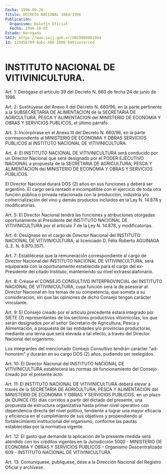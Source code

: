 ```yaml
---
Fecha: 1996-09-26
Título: DECRETO NACIONAL 1084/1996
Publicación:
  Organismo: Boletín Oficial
  Fecha: 1996-10-03
Estado: Derogada
SAIJ: https://www.saij.gob.ar/DN19960001084
Id: 123456789-0abc-480-1000-6991soterced
---
```

# INSTITUTO NACIONAL DE VITIVINICULTURA.

<a id="1"></a>
Art. 1: Derógase el artículo 39 del Decreto N. 660 de fecha  24 de junio de 1996.

<a id="2"></a>
Art. 2: Sustitúyese del Anexo II del Decreto N. 660/96, en la parte pertinente  a  la SUBSECRETARIA DE ALIMENTACION de la SECRETARIA DE AGRICULTURA, PESCA  Y  ALIMENTACION  del  MINISTERIO  DE ECONOMIA Y OBRAS   Y  SERVICIOS  PUBLICOS,  el  último  párrafo.

<a id="3"></a>
Art. 3: Incorpórase en el Anexo III del Decreto  N. 660/96,  en la parte  correspondiente  al MINISTERIO DE ECONOMIA Y OBRAS SERVICIOS PUBLICOS al INSTITUTO NACIONAL DE VITIVINICULTURA.

<a id="4"></a>
Art. 4: El INSTITUTO NACIONAL  DE  VITIVINICULTURA  será conducido por un Director Nacional que será designado por el PODER  EJECUTIVO NACIONAL  a  propuesta  de  la  SECRETARIA DE AGRICULTURA, PESCA  Y ALIMENTACION  del  MINISTERIO  DE  ECONOMIA  Y  OBRAS  Y  SERVICIOS PUBLICOS.

El Director Nacional durará DOS (2)  años en sus funciones y deberá ser  argentino.  El  cargo  será  rentado  e  incompatible  con  el ejercicio de toda otra función pública o privada  relacionada  con la  producción,  industria  y/o  comercialización  del vino y demás productos  incluidos  en  la  Ley  N. 14.878  y  modificatorias.

<a id="5"></a>
Art.  5: El Director Nacional tendrá las funciones y  atribuciones otorgadas  oportunamente  al  Presidente  del INSTITUTO NACIONAL DE VITIVINICULTURA por el artículo 7 de la Ley N. 14.878, y modificatorias.

<a id="6"></a>
Art. 6: Desígnase en el cargo de Director  Nacional  del INSTITUTO NACIONAL   DE  VITIVINICULTURA,  al  licenciado  D.  Félix  Roberto AGUINAGA (L.E. N. 6.870.357).

<a id="7"></a>
Art. 7: Establécese  que  la remuneración correspondiente al cargo de  Director Nacional del INSTITUTO  NACIONAL  DE  VITIVINICULTURA, será  equiparada con la oportunamente establecida para el cargo del ex-Presidente del citado Instituto, manteniendo su nivel extraescalafonario.

<a id="8"></a>
Art. 8: Créase el CONSEJO CONSULTIVO INTERPROVINCIAL del INSTITUTO NACIONAL  DE  VITIVINICULTURA,  cuya función será la de asesorar al Director Nacional en los temas de  su  competencia, que someta a su consideración,  sin  que  las  opiniones de  dicho  Consejo  tengan carácter vinculante.

<a id="9"></a>
Art.  9:  El  Consejo creado por el  artículo  precedente  estará integrado por SIETE  (7) representantes de los sectores productivos vitivinícolas, los que  serán designados por el señor Secretario de Agricultura, Pesca y Alimentación, a propuesta de las entidades y/o provincias productoras, mediante  una  terna que será elevada a tal efecto, a través del Director Nacional del organismo.

Los integrantes del mencionado Consejo Consultivo  tendrán carácter "ad-honorem"  y  durarán  en  su  cargo DOS (2) años, pudiendo  ser reelegidos.

<a id="10"></a>
Art. 10: El Director Nacional del INSTITUTO NACIONAL DE VITIVINICULTURA  establecerá  las  normas   de  funcionamiento  del Consejo creado por el presente acto.

<a id="11"></a>
Art. 11: El INSTITUTO NACIONAL DE VITIVINICULTURA  deberá elevar a través  de  la SECRETARIA DE AGRICULTURA, PESCA Y ALIMENTACION  del MINISTERIO DE ECONOMIA Y OBRAS Y SERVICIOS PUBLICOS, en un plazo de QUINCE (15) días  corridos  a  partir del dictado del presente, una propuesta de estructura organizativa  hasta  primer nivel operativo con dependencia directa del nivel político, tendiente  a lograr una mayor  eficacia y eficiencia en el cumplimiento de sus objetivos  y propendiendo    al  fortalecimiento  institucional  del  organismo, conforme  las  pautas    establecidas   por  la  normativa  vigente.

<a id="12"></a>
Art. 12: El gasto que demande la aplicación  de la presente medida será atendido con los créditos vigentes en la Jurisdicción  5000  - MINISTERIO  DE  ECONOMIA  Y  OBRAS Y SERVICIOS PUBLICOS - Organismo Descentralizado  609  -  INSTITUTO   NACIONAL  DE  VITIVINICULTURA.

<a id="13"></a>
Art. 13: Comuníquese, publíquese, dése  a  la  Dirección Nacional del Registro Oficial y archívese.